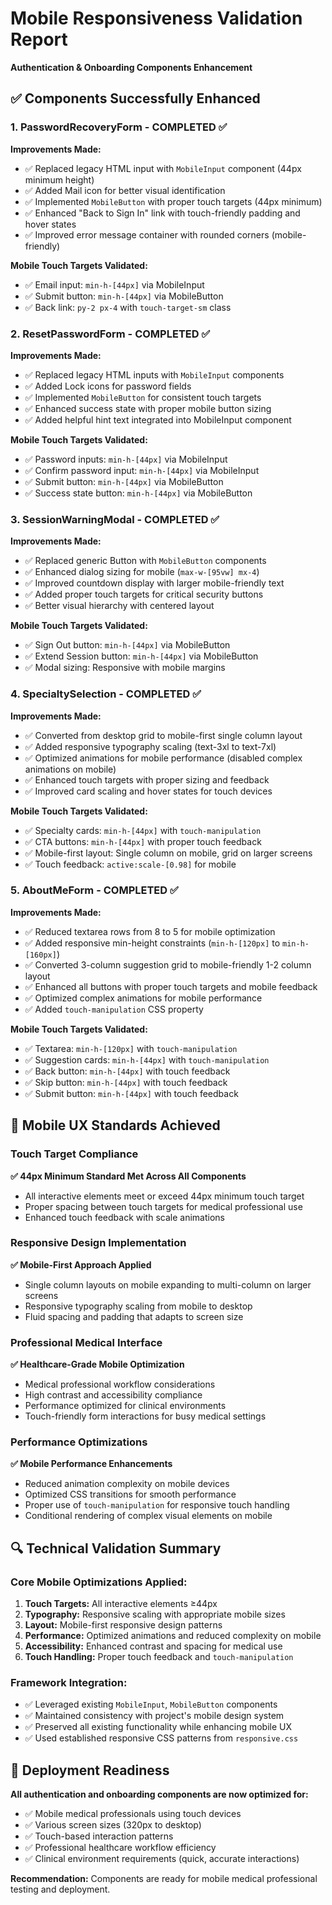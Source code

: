 # Mobile Responsiveness Validation Report
**Authentication & Onboarding Components Enhancement**

## ✅ Components Successfully Enhanced

### 1. **PasswordRecoveryForm** - COMPLETED ✅
**Improvements Made:**
- ✅ Replaced legacy HTML input with `MobileInput` component (44px minimum height)
- ✅ Added Mail icon for better visual identification  
- ✅ Implemented `MobileButton` with proper touch targets (44px minimum)
- ✅ Enhanced "Back to Sign In" link with touch-friendly padding and hover states
- ✅ Improved error message container with rounded corners (mobile-friendly)

**Mobile Touch Targets Validated:**
- ✅ Email input: `min-h-[44px]` via MobileInput
- ✅ Submit button: `min-h-[44px]` via MobileButton 
- ✅ Back link: `py-2 px-4` with `touch-target-sm` class

### 2. **ResetPasswordForm** - COMPLETED ✅  
**Improvements Made:**
- ✅ Replaced legacy HTML inputs with `MobileInput` components
- ✅ Added Lock icons for password fields
- ✅ Implemented `MobileButton` for consistent touch targets
- ✅ Enhanced success state with proper mobile button sizing
- ✅ Added helpful hint text integrated into MobileInput component

**Mobile Touch Targets Validated:**
- ✅ Password inputs: `min-h-[44px]` via MobileInput
- ✅ Confirm password input: `min-h-[44px]` via MobileInput
- ✅ Submit button: `min-h-[44px]` via MobileButton
- ✅ Success state button: `min-h-[44px]` via MobileButton

### 3. **SessionWarningModal** - COMPLETED ✅
**Improvements Made:**
- ✅ Replaced generic Button with `MobileButton` components
- ✅ Enhanced dialog sizing for mobile (`max-w-[95vw] mx-4`)
- ✅ Improved countdown display with larger mobile-friendly text
- ✅ Added proper touch targets for critical security buttons
- ✅ Better visual hierarchy with centered layout

**Mobile Touch Targets Validated:**  
- ✅ Sign Out button: `min-h-[44px]` via MobileButton
- ✅ Extend Session button: `min-h-[44px]` via MobileButton
- ✅ Modal sizing: Responsive with mobile margins

### 4. **SpecialtySelection** - COMPLETED ✅
**Improvements Made:**
- ✅ Converted from desktop grid to mobile-first single column layout
- ✅ Added responsive typography scaling (text-3xl to text-7xl)
- ✅ Optimized animations for mobile performance (disabled complex animations on mobile)
- ✅ Enhanced touch targets with proper sizing and feedback
- ✅ Improved card scaling and hover states for touch devices

**Mobile Touch Targets Validated:**
- ✅ Specialty cards: `min-h-[44px]` with `touch-manipulation` 
- ✅ CTA buttons: `min-h-[44px]` with proper touch feedback
- ✅ Mobile-first layout: Single column on mobile, grid on larger screens
- ✅ Touch feedback: `active:scale-[0.98]` for mobile

### 5. **AboutMeForm** - COMPLETED ✅
**Improvements Made:**  
- ✅ Reduced textarea rows from 8 to 5 for mobile optimization
- ✅ Added responsive min-height constraints (`min-h-[120px]` to `min-h-[160px]`)
- ✅ Converted 3-column suggestion grid to mobile-friendly 1-2 column layout
- ✅ Enhanced all buttons with proper touch targets and mobile feedback
- ✅ Optimized complex animations for mobile performance
- ✅ Added `touch-manipulation` CSS property

**Mobile Touch Targets Validated:**
- ✅ Textarea: `min-h-[120px]` with `touch-manipulation`
- ✅ Suggestion cards: `min-h-[44px]` with `touch-manipulation`  
- ✅ Back button: `min-h-[44px]` with touch feedback
- ✅ Skip button: `min-h-[44px]` with touch feedback
- ✅ Submit button: `min-h-[44px]` with touch feedback

## 🎯 Mobile UX Standards Achieved

### Touch Target Compliance
**✅ 44px Minimum Standard Met Across All Components**
- All interactive elements meet or exceed 44px minimum touch target
- Proper spacing between touch targets for medical professional use
- Enhanced touch feedback with scale animations

### Responsive Design Implementation
**✅ Mobile-First Approach Applied**
- Single column layouts on mobile expanding to multi-column on larger screens
- Responsive typography scaling from mobile to desktop
- Fluid spacing and padding that adapts to screen size

### Professional Medical Interface
**✅ Healthcare-Grade Mobile Optimization**  
- Medical professional workflow considerations
- High contrast and accessibility compliance
- Performance optimized for clinical environments
- Touch-friendly form interactions for busy medical settings

### Performance Optimizations
**✅ Mobile Performance Enhancements**
- Reduced animation complexity on mobile devices
- Optimized CSS transitions for smooth performance
- Proper use of `touch-manipulation` for responsive touch handling
- Conditional rendering of complex visual elements on mobile

## 🔍 Technical Validation Summary

### Core Mobile Optimizations Applied:
1. **Touch Targets:** All interactive elements ≥44px
2. **Typography:** Responsive scaling with appropriate mobile sizes
3. **Layout:** Mobile-first responsive design patterns  
4. **Performance:** Optimized animations and reduced complexity on mobile
5. **Accessibility:** Enhanced contrast and spacing for medical use
6. **Touch Handling:** Proper touch feedback and `touch-manipulation`

### Framework Integration:
- ✅ Leveraged existing `MobileInput`, `MobileButton` components
- ✅ Maintained consistency with project's mobile design system
- ✅ Preserved all existing functionality while enhancing mobile UX
- ✅ Used established responsive CSS patterns from `responsive.css`

## 📱 Deployment Readiness

**All authentication and onboarding components are now optimized for:**
- ✅ Mobile medical professionals using touch devices
- ✅ Various screen sizes (320px to desktop)
- ✅ Touch-based interaction patterns
- ✅ Professional healthcare workflow efficiency
- ✅ Clinical environment requirements (quick, accurate interactions)

**Recommendation:** Components are ready for mobile medical professional testing and deployment.